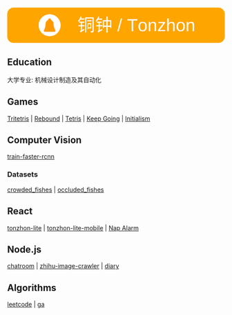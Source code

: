 [![铜钟 / Tonzhon](/images/tonzhon_860_140_r25.webp)](https://tonzhon.com)

## Education
大学专业: 机械设计制造及其自动化

## Games
[Tritetris](https://enzeberg.github.io/tritetris/) | 
[Rebound](https://enzeberg.github.io/rebound/) | 
[Tetris](https://enzeberg.github.io/tetris/) | 
[Keep Going](https://github.com/enzeberg/keep-going) | 
[Initialism](https://github.com/enzeberg/initialism)

## Computer Vision
[train-faster-rcnn](https://github.com/enzeberg/train-faster-rcnn)
### Datasets
[crowded_fishes](https://huggingface.co/datasets/enzeberg/crowded_fishes) |
[occluded_fishes](https://huggingface.co/datasets/enzeberg/occluded_fishes)

## React
[tonzhon-lite](https://github.com/enzeberg/tonzhon-lite) | 
[tonzhon-lite-mobile](https://github.com/enzeberg/tonzhon-lite-mobile) | 
[Nap Alarm](https://enzeberg.github.io/nap-alarm/)

## Node.js
[chatroom](https://github.com/enzeberg/chatroom) | 
[zhihu-image-crawler](https://github.com/enzeberg/zhihu-image-crawler) | 
[diary](https://github.com/enzeberg/diary)

## Algorithms
[leetcode](https://github.com/enzeberg/leetcode) | 
[ga](https://github.com/enzeberg/ga)